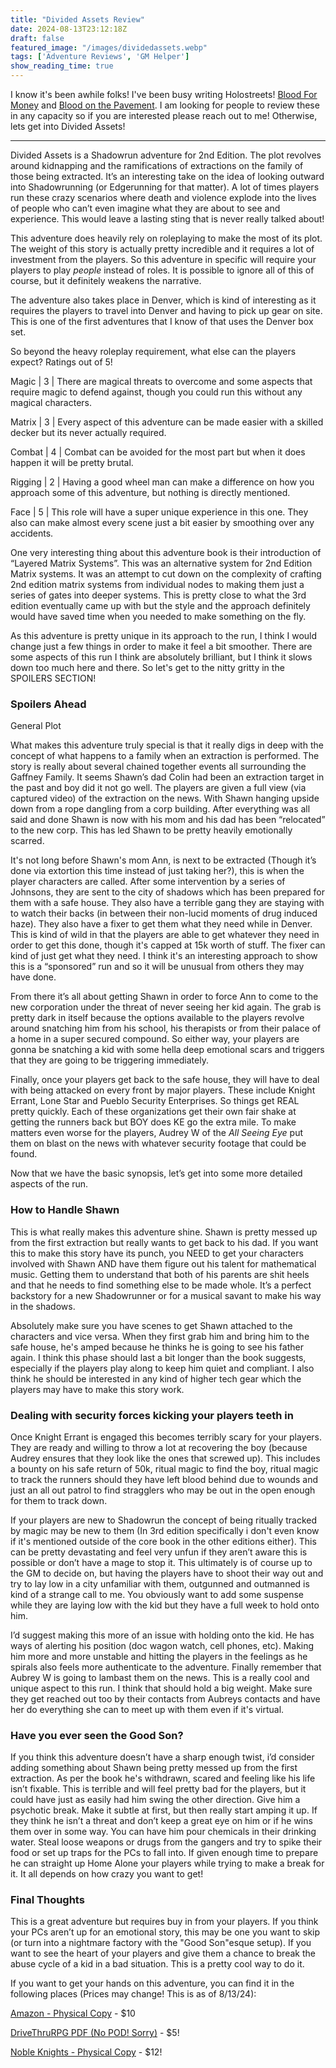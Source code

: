 ```yaml
---
title: "Divided Assets Review"
date: 2024-08-13T23:12:18Z
draft: false
featured_image: "/images/dividedassets.webp"
tags: ['Adventure Reviews', 'GM Helper']
show_reading_time: true
---
```


I know it's been awhile folks! I've been busy writing Holostreets! [Blood For Money](https://legacy.drivethrurpg.com/product/484834/Lone-Star-Stories-Blood-For-Money) and [Blood on the Pavement](https://legacy.drivethrurpg.com/product/490882/Lone-Star-Stories-Blood-On-The-Pavement). I am looking for people to review these in any capacity so if you are interested please reach out to me! Otherwise, lets get into Divided Assets!

------

Divided Assets is a Shadowrun adventure for 2nd Edition. The plot revolves around kidnapping and the ramifications of extractions on the family of those being extracted. It’s an interesting take on the idea of looking outward into Shadowrunning  (or Edgerunning for that matter). A lot of times players run these crazy scenarios where death and violence explode into the lives of people who can’t even imagine what they are about to see and experience. This would leave a lasting sting that is never really talked about!

This adventure does heavily rely on roleplaying to make the most of its plot. The weight of this story is actually pretty incredible and it requires a lot of investment from the players. So this adventure in specific will require your players to play _people_ instead of roles. It is possible to ignore all of this of course, but it definitely weakens the narrative. 

The adventure also takes place in Denver, which is kind of interesting as it requires the players to travel into Denver and having to pick up gear on site. This is one of the first adventures that I know of that uses the Denver box set. 

So beyond the heavy roleplay requirement, what else can the players expect? Ratings out of 5!

Magic | 3 | There are magical threats to overcome and some aspects that require magic to defend against, though you could run this without any magical characters.

Matrix | 3 | Every aspect of this adventure can be made easier with a skilled decker but its never actually required.

Combat | 4 | Combat can be avoided for the most part but when it does happen it will be pretty brutal.

Rigging | 2 | Having a good wheel man can make a difference on how you approach some of this adventure, but nothing is directly mentioned.

Face | 5 |  This role will have a super unique experience in this one. They also can make almost every scene just a bit easier by smoothing over any accidents.

One very interesting thing about this adventure book is their introduction of “Layered Matrix Systems”. This was an alternative system for 2nd Edition Matrix systems. It was an attempt to cut down on the complexity of crafting 2nd edition matrix systems from individual nodes to making them just a series of gates into deeper systems. This is pretty close to what the 3rd edition eventually came up with but the style and the approach definitely would have saved time when you needed to make something on the fly.

As this adventure is pretty unique in its approach to the run, I think I would change just a few things in order to make it feel a bit smoother. There are some aspects of this run I think are absolutely brilliant, but I think it slows down too much here and there. So let's get to the nitty gritty in the SPOILERS SECTION!


### **Spoilers Ahead**

General Plot

What makes this adventure truly special is that it really digs in deep with the concept of what happens to a family when an extraction is performed. The story is really about several chained together events all surrounding the Gaffney Family. It seems Shawn’s dad Colin had been an extraction target in the past and boy did it not go well. The players are given a full view (via captured video) of the extraction on the news. With Shawn hanging upside down from a rope dangling from a corp building. After everything was all said and done Shawn is now with his mom and his dad has been “relocated” to the new corp. This has led Shawn to be pretty heavily emotionally scarred.

It's not long before Shawn's mom Ann, is next to be extracted (Though it’s done via extortion this time instead of just taking her?), this is when the player characters are called. After some intervention by a series of Johnsons, they are sent to the city of shadows which has been prepared for them with a safe house. They also have a terrible gang they are staying with to watch their backs (in between their non-lucid moments of drug induced haze). They also have a fixer to get them what they need while in Denver. This is kind of wild in that the players are able to get whatever they need in order to get this done, though it's capped at 15k worth of stuff. The fixer can kind of just get what they need. I think it's an interesting approach to show this is a “sponsored” run and so it will be unusual from others they may have done.

From there it’s all about getting Shawn in order to force Ann to come to the new corporation under the threat of never seeing her kid again. The grab is pretty dark in itself because the options available to the players revolve around snatching him from his school, his therapists or from their palace of a home in a super secured compound. So either way, your players are gonna be snatching a kid with some hella deep emotional scars and triggers that they are going to be triggering immediately. 

Finally, once your players get back to the safe house, they will have to deal with being attacked on every front by major players. These include Knight Errant, Lone Star and Pueblo Security Enterprises. So things get REAL pretty quickly. Each of these organizations get their own fair shake at getting the runners back but BOY does KE go the extra mile. To make matters even worse for the players, Audrey W of the _All Seeing Eye_ put them on blast on the news with whatever security footage that could be found.

Now that we have the basic synopsis, let’s get into some more detailed aspects of the run.


### How to Handle Shawn

This is what really makes this adventure shine. Shawn is pretty messed up from the first extraction but really wants to get back to his dad. If you want this to make this story have its punch, you NEED to get your characters involved with Shawn AND have them figure out his talent for mathematical music. Getting them to understand that both of his parents are shit heels and that he needs to find something else to be made whole. It’s a perfect backstory for a new Shadowrunner or for a musical savant to make his way in the shadows. 

Absolutely make sure you have scenes to get Shawn attached to the characters and vice versa. When they first grab him and bring him to the safe house, he's amped because he thinks he is going to see his father again. I think this phase should last a bit longer than the book suggests, especially if the players play along to keep him quiet and compliant. I also think he should be interested in any kind of higher tech gear which the players may have to make this story work.

### Dealing with security forces kicking your players teeth in

Once Knight Errant is engaged this becomes terribly scary for your players. They are ready and willing to throw a lot at recovering the boy (because Audrey ensures that they look like the ones that screwed up). This includes a bounty on his safe return of 50k, ritual magic to find the boy, ritual magic to track the runners should they have left blood behind due to wounds and just an all out patrol to find stragglers who may be out in the open enough for them to track down.

If your players are new to Shadowrun the concept of being ritually tracked by magic may be new to them (In 3rd edition specifically i don't even know if it's mentioned outside of the core book in the other editions either). This can be pretty devastating and feel very unfun if they aren’t aware this is possible or don’t have a mage to stop it. This ultimately is of course up to the GM to decide on, but having the players have to shoot their way out and try to lay low in a city unfamiliar with them, outgunned and outmanned is kind of a strange call to me. You obviously want to add some suspense while they are laying low with the kid but they have a full week to hold onto him.

I’d suggest making this more of an issue with holding onto the kid. He has ways of alerting his position (doc wagon watch, cell phones, etc). Making him more and more unstable and hitting the players in the feelings as he spirals also feels more authenticate to the adventure. Finally remember that Aubrey W is going to lambast them on the news. This is a really cool and unique aspect to this run. I think that should hold a big weight. Make sure they get reached out too by their contacts from Aubreys contacts and have her do everything she can to meet up with them even if it's virtual. 


### Have you ever seen the Good Son?

If you think this adventure doesn’t have a sharp enough twist, i’d consider adding something about Shawn being pretty messed up from the first extraction. As per the book he's withdrawn, scared and feeling like his life isn’t fixable. This is terrible and will feel pretty bad for the players, but it could have just as easily had him swing the other direction. Give him a psychotic break. Make it subtle at first, but then really start amping it up. If they think he isn’t a threat and don’t keep a great eye on him or if he wins them over in some way. You can have him pour chemicals in their drinking water. Steal loose weapons or drugs from the gangers and try to spike their food or set up traps for the PCs to fall into. If given enough time to prepare he can straight up Home Alone your players while trying to make a break for it. It all depends on how crazy you want to get!

### Final Thoughts

This is a great adventure but requires buy in from your players. If you think your PCs aren’t up for an emotional story, this may be one you want to skip (or turn into a nightmare factory with the "Good Son"esque setup). If you want to see the heart of your players and give them a chance to break the abuse cycle of a kid in a bad situation. This is a pretty cool way to do it.

If you want to get your hands on this adventure, you can find it in the following places (Prices may change! This is as of 8/13/24):

[Amazon - Physical Copy](https://amzn.to/3wyZcvy) - $10

[DriveThruRPG PDF (No POD! Sorry)](https://www.drivethrurpg.com/en/product/64105/shadowrun-divided-assets?src=affiliate135005&affiliate_id=135005) - $5!

[Noble Knights - Physical Copy](https://www.nobleknight.com/P/5410/Divided-Assets?awid=1473) - $12!